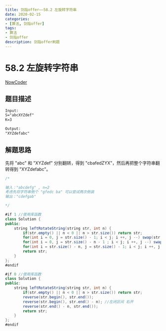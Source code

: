 ```yaml
---
title: 剑指offer——58.2 左旋转字符串
date: 2020-02-15 
categories:
- [算法, 剑指offer]
tags:
- 算法
- 剑指offer
description: 剑指offer刷题
---
```


# 58.2 左旋转字符串

[NowCoder](https://www.nowcoder.com/practice/12d959b108cb42b1ab72cef4d36af5ec?tpId=13&tqId=11196&tPage=1&rp=1&ru=/ta/coding-interviews&qru=/ta/coding-interviews/question-ranking&from=cyc_github)

## 题目描述

```html
Input:
S="abcXYZdef"
K=3

Output:
"XYZdefabc"
```

## 解题思路

先将 "abc" 和 "XYZdef" 分别翻转，得到 "cbafedZYX"，然后再把整个字符串翻转得到 "XYZdefabc"。

```java
/*

输入："abcdefg" , n=2
考虑先将字符串倒个 "gfedc ba" 可以尝试两次倒装
输出："cdefgab"

*/

#if 1 //使用库函数
class Solution {
public:
    string leftRotateString(string str, int n) {
        if(str.empty() || n < 0 || n > str.size()) return str;
        for(int i = 0, j = str.size() - 1; i < j; i ++, j --) swap(str[i], str[j]);
        for(int i = 0, j = str.size() - n - 1 ; i < j; i ++, j --) swap(str[i], str[j]);
        for(int i = str.size() - n, j = str.size() - 1; i < j; i ++, j --) swap(str[i], str[j]);
        return str;
    }
};
#endif

#if 0 //使用库函数
class Solution {
public:
    string leftRotateString(string str, int n) {
        if(str.empty() || n < 0 || n > str.size()) return str;
        reverse(str.begin(), str.end());
        reverse(str.begin(), str.end() - n); //左闭区间 右开
        reverse(str.end() - n, str.end());
        return str;
    }
};
#endif
```


